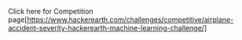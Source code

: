 Click here for Competition page[https://www.hackerearth.com/challenges/competitive/airplane-accident-severity-hackerearth-machine-learning-challenge/]
